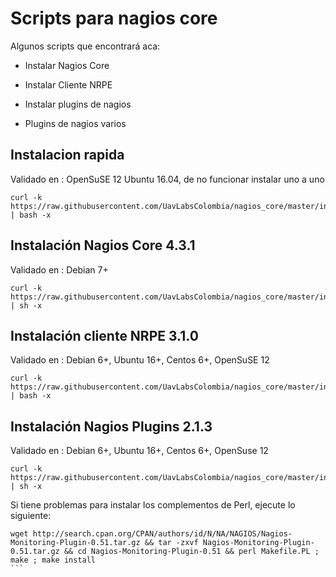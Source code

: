 # Scripts para nagios core

Algunos scripts que encontrará aca:

* Instalar Nagios Core

* Instalar Cliente NRPE

* Instalar plugins de nagios

* Plugins de nagios varios
## Instalacion rapida
Validado en : OpenSuSE 12  Ubuntu 16.04, de no funcionar instalar uno a uno
```
curl -k https://raw.githubusercontent.com/UavLabsColombia/nagios_core/master/install_configure_cliente_plugins.sh | bash -x
```

## Instalación Nagios Core 4.3.1
Validado en : Debian 7+
```
curl -k https://raw.githubusercontent.com/UavLabsColombia/nagios_core/master/install_nagios.sh | sh -x
```

## Instalación cliente NRPE 3.1.0
Validado en : Debian 6+, Ubuntu 16+, Centos 6+, OpenSuSE 12
```
curl -k https://raw.githubusercontent.com/UavLabsColombia/nagios_core/master/install_nrpe.sh | bash -x
```

## Instalación Nagios Plugins 2.1.3
Validado en : Debian 6+, Ubuntu 16+, Centos 6+, OpenSuse 12
```
curl -k https://raw.githubusercontent.com/UavLabsColombia/nagios_core/master/install_nagiosplugins.sh | sh -x
```
Si tiene problemas para instalar los complementos de Perl, ejecute lo siguiente:
````
wget http://search.cpan.org/CPAN/authors/id/N/NA/NAGIOS/Nagios-Monitoring-Plugin-0.51.tar.gz && tar -zxvf Nagios-Monitoring-Plugin-0.51.tar.gz && cd Nagios-Monitoring-Plugin-0.51 && perl Makefile.PL ; make ; make install
```
